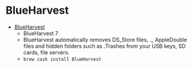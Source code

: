 # BlueHarvest
- [BlueHarvest](https://zeroonetwenty.com/blueharvest/)
  -  BlueHarvest 7
  - BlueHarvest automatically removes DS_Store files, ._ AppleDouble files and hidden folders such as .Trashes from your USB keys, SD cards, file servers.
  - `brew cask install BlueHarvest`
